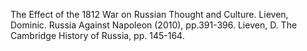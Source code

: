 The Effect of the 1812 War on Russian Thought and Culture. 
Lieven, Dominic. Russia Against Napoleon (2010), pp.391-396. 
Lieven, D. The Cambridge History of Russia, pp. 145-164. 

